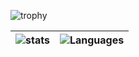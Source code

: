 ![trophy](https://github-profile-trophy.vercel.app/?username=mids&margin-w=0&row=1&column=8&no-bg=true&no-frame=true&theme=darkhub)

![stats](https://github-readme-stats.vercel.app/api?username=mids&show_icons=true&hide=contribs&hide_title=true&hide_border=true&text_color=C9D1D9&bg_color=00000000&include_all_commits=true&count_private=true&cache_seconds=86400&theme=algolia)|![Languages](https://github-readme-stats.vercel.app/api/top-langs/?username=mids&hide_title=true&hide_border=true&text_color=C9D1D9&bg_color=00000000&layout=compact&langs_count=4&cache_seconds=86400&theme=algolia)
-|-
